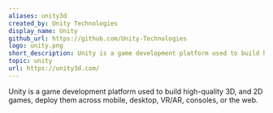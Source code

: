 ```yaml
---
aliases: unity3d
created_by: Unity Technologies
display_name: Unity
github_url: https://github.com/Unity-Technologies
logo: unity.png
short_description: Unity is a game development platform used to build high-quality 3D, and 2D games, deploy them across mobile, desktop, VR/AR, consoles, or the web.
topic: unity
url: https://unity3d.com/
---
```

Unity is a game development platform used to build high-quality 3D, and 2D games, deploy them across mobile, desktop, VR/AR, consoles, or the web.
